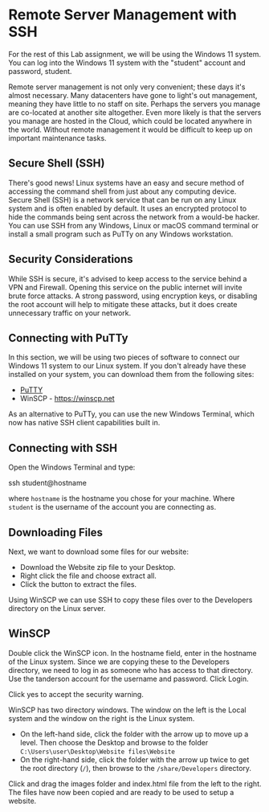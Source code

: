 **Remote Server Management with SSH**
===============================

For the rest of this Lab assignment, we will be using the Windows 11 system. You can log into the Windows 11 system with the "student" account and password, student.

Remote server management is not only very convenient; these days it's almost necessary. Many datacenters have gone to light's out management, meaning they have little to no staff on site. Perhaps the servers you manage are co-located at another site altogether. Even more likely is that the servers you manage are hosted in the Cloud, which could be located anywhere in the world. Without remote management it would be difficult to keep up on important maintenance tasks.

**Secure Shell (SSH)**
-------------------

There's good news! Linux systems have an easy and secure method of accessing the command shell from just about any computing device. Secure Shell (SSH) is a network service that can be run on any Linux system and is often enabled by default. It uses an encrypted protocol to hide the commands being sent across the network from a would-be hacker. You can use SSH from any Windows, Linux or macOS command terminal or install a small program such as PuTTy on any Windows workstation.

**Security Considerations**
-------------------------

While SSH is secure, it's advised to keep access to the service behind a VPN and Firewall. Opening this service on the public internet will invite brute force attacks. A strong password, using encryption keys, or disabling the root account will help to mitigate these attacks, but it does create unnecessary traffic on your network.

**Connecting with PuTTy**
-------------------------

In this section, we will be using two pieces of software to connect our Windows 11 system to our Linux system. If you don't already have these installed on your system, you can download them from the following sites:

* [PuTTY](http://www.putty.org)
* WinSCP - https://winscp.net

As an alternative to PuTTy, you can use the new Windows Terminal, which now has native SSH client capabilities built in.

**Connecting with SSH**
-------------------------

Open the Windows Terminal and type:




ssh student@hostname




where `hostname` is the hostname you chose for your machine. Where `student` is the username of the account you are connecting as.

**Downloading Files**
-------------------

Next, we want to download some files for our website:

* Download the Website zip file to your Desktop.
* Right click the file and choose extract all.
* Click the button to extract the files.

Using WinSCP we can use SSH to copy these files over to the Developers directory on the Linux server.

**WinSCP**
---------

Double click the WinSCP icon. In the hostname field, enter in the hostname of the Linux system. Since we are copying these to the Developers directory, we need to log in as someone who has access to that directory. Use the tanderson account for the username and password. Click Login.

Click yes to accept the security warning.

WinSCP has two directory windows. The window on the left is the Local system and the window on the right is the Linux system.

* On the left-hand side, click the folder with the arrow up to move up a level. Then choose the Desktop and browse to the folder `C:\Users\user\Desktop\Website files\Website`
* On the right-hand side, click the folder with the arrow up twice to get the root directory (`/`), then browse to the `/share/Developers` directory.

Click and drag the images folder and index.html file from the left to the right. The files have now been copied and are ready to be used to setup a website.
